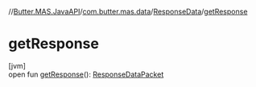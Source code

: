 //[Butter.MAS.JavaAPI](../../../index.md)/[com.butter.mas.data](../index.md)/[ResponseData](index.md)/[getResponse](get-response.md)

# getResponse

[jvm]\
open fun [getResponse](get-response.md)(): [ResponseDataPacket](../-response-data-packet/index.md)